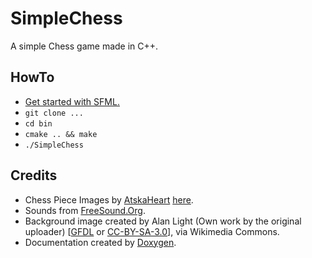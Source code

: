 # SimpleChess
A simple Chess game made in C++.

## HowTo
+ [Get started with SFML.](http://www.sfml-dev.org/tutorials/2.3/#getting-started)
+ `git clone ...`
+ `cd bin`
+ `cmake .. && make`
+ `./SimpleChess`

## Credits
+ Chess Piece Images by [AtskaHeart](http://atskaheart.deviantart.com/) [here](http://atskaheart.deviantart.com/art/Chess-Pieces-208065294).
+ Sounds from [FreeSound.Org](http://freesound.org/).
+ Background image created by Alan Light (Own work by the original uploader) [[GFDL](http://www.gnu.org/copyleft/fdl.html) or [CC-BY-SA-3.0](http://creativecommons.org/licenses/by-sa/3.0/)], via Wikimedia Commons.
+ Documentation created by [Doxygen](http://doxygen.org/).
